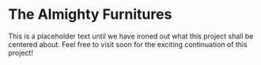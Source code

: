 # The Almighty Furnitures

This is a placeholder text until we have ironed out what this project shall be centered about. Feel free to visit soon for the exciting continuation of this project!